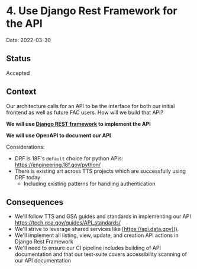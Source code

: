 # 4. Use Django Rest Framework for the API

Date: 2022-03-30

## Status
Accepted

## Context
Our architecture calls for an API to be the interface for both our initial frontend as well as future FAC users. How will we build that API?

**We will use [Django REST framework](https://www.django-rest-framework.org/) to implement the API**

**We will use OpenAPI to document our API**

Considerations:
* DRF is 18F's `default` choice for python APIs: https://engineering.18f.gov/python/
* There is existing art across TTS projects which are successfully using DRF today
  * Including  existing patterns for handling authentication


## Consequences

* We'll follow TTS and GSA guides and standards in implementing our API https://tech.gsa.gov/guides/API_standards/
* We'll strive to leverage shared services like [https://api.data.gov]().
* We'll implement all listing, view, update, and creation API actions in Django Rest Framework
* We'll need to ensure our CI pipeline includes building of API documentation and that our test-suite covers accessibility scanning of our API documentation
